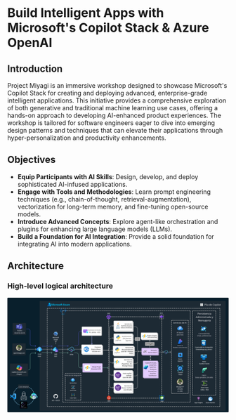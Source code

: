 # Build Intelligent Apps with Microsoft's Copilot Stack & Azure OpenAI

## Introduction

Project Miyagi is an immersive workshop designed to showcase Microsoft's Copilot Stack for creating and deploying advanced, enterprise-grade intelligent applications. This initiative provides a comprehensive exploration of both generative and traditional machine learning use cases, offering a hands-on approach to developing AI-enhanced product experiences. The workshop is tailored for software engineers eager to dive into emerging design patterns and techniques that can elevate their applications through hyper-personalization and productivity enhancements.

## Objectives

- **Equip Participants with AI Skills**: Design, develop, and deploy sophisticated AI-infused applications.
- **Engage with Tools and Methodologies**: Learn prompt engineering techniques (e.g., chain-of-thought, retrieval-augmentation), vectorization for long-term memory, and fine-tuning open-source models.
- **Introduce Advanced Concepts**: Explore agent-like orchestration and plugins for enhancing large language models (LLMs).
- **Build a Foundation for AI Integration**: Provide a solid foundation for integrating AI into modern applications.

## Architecture

### High-level logical architecture

  ![azure](./assets/images/wip-azure1.png)
